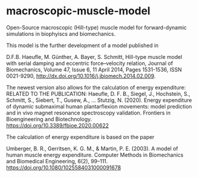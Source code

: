 macroscopic-muscle-model
========================

Open-Source macroscopic (Hill-type) muscle model for forward-dynamic simulations in biophyiscs and biomechanics. 

This model is the further development of a model published in

D.F.B. Haeufle, M. Günther, A. Bayer, S. Schmitt, Hill-type muscle model with serial damping and eccentric force–velocity relation, Journal of Biomechanics, Volume 47, Issue 6, 11 April 2014, Pages 1531-1536, ISSN 0021-9290, http://dx.doi.org/10.1016/j.jbiomech.2014.02.009.

The newest version also allows for the calculation of energy expenditure:
RELATED TO THE PUBLICATION:
Haeufle, D. F. B., Siegel, J., Hochstein, S., Schmitt, S., Siebert, T., Gusew, A., … Stutzig, N. (2020). Energy expenditure of dynamic submaximal human plantarflexion movements: model prediction and in vivo magnet resonance spectroscopy validation. Frontiers in Bioengineering and Biotechnology. https://doi.org/10.3389/fbioe.2020.00622

The calculation of energy expenditure is based on the paper

Umberger, B. R., Gerritsen, K. G. M., & Martin, P. E. (2003). A model of human muscle energy expenditure. Computer Methods in Biomechanics and Biomedical Engineering, 6(2), 99–111. https://doi.org/10.1080/1025584031000091678

